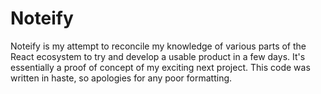 # Noteify

Noteify is my attempt to reconcile my knowledge of various parts of the React ecosystem to try and
develop a usable product in a few days. It's essentially a proof of concept of my exciting next project.
This code was written in haste, so apologies for any poor formatting.
